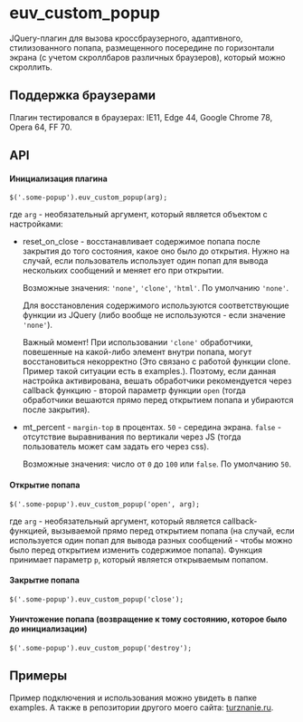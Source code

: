 # euv_custom_popup

JQuery-плагин для вызова кроссбраузерного, адаптивного, стилизованного попапа, размещенного посередине по горизонтали экрана (с учетом скроллбаров различных браузеров), который можно скроллить.

## Поддержка браузерами

Плагин тестировался в браузерах: IE11, Edge 44, Google Chrome 78, Opera 64, FF 70.

## API

#### Инициализация плагина

```
$('.some-popup').euv_custom_popup(arg);
```

где `arg` - необязательный аргумент, который является объектом с настройками:

*   reset_on_close - восстанавливает содержимое попапа после закрытия до того состояния, какое оно было до открытия. Нужно на случай, если пользователь использует один попап для вывода нескольких сообщений и меняет его при открытии.

    Возможные значения: `'none'`, `'clone'`, `'html'`. По умолчанию `'none'`.
    
    Для восстановления содержимого используются соответствующие функции из JQuery (либо вообще не используются - если значение `'none'`).
    
    Важный момент! При использовании `'clone'` обработчики, повешенные на какой-либо элемент внутри попапа, могут восстановиться некорректно (Это связано с работой функции clone. Пример такой ситуации есть в examples.). Поэтому, если данная настройка активирована, вешать обработчики рекомендуется через callback функцию - второй параметр функции `open` (тогда обработчики вешаются прямо перед открытием попапа и убираются после закрытия).

*   mt_percent - `margin-top` в процентах. `50` - середина экрана. `false` - отсутствие выравнивания по вертикали через JS (тогда пользователь может сам задать его через css).

    Возможные значения: число от `0` до `100` или `false`. По умолчанию `50`.

#### Открытие попапа

```
$('.some-popup').euv_custom_popup('open', arg);
```

где `arg` - необязательный аргумент, который является callback-функцией, вызываемой прямо перед открытием попапа (на случай, если используется один попап для вывода разных сообщений - чтобы можно было перед открытием изменить содержимое попапа). Функция принимает параметр `p`, который является открываемым попапом. 

#### Закрытие попапа

```
$('.some-popup').euv_custom_popup('close');
```

#### Уничтожение попапа (возвращение к тому состоянию, которое было до инициализации)

```
$('.some-popup').euv_custom_popup('destroy');
```

## Примеры

Пример подключения и использования можно увидеть в папке examples. А также в репозитории другого моего сайта: [turznanie.ru](https://github.com/ulin-evgeny/turznanie.ru).
